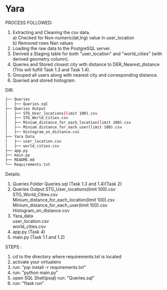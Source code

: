 # Yara 
PROCESS FOLLOWED:
1. Extracting and Cleaning the csv data.<br />
	a) Checked for Non-numeric(lat,lng) value in user_location<br />
	b) Removed rows Nan values<br />
2. Loading the raw data to the PostgreSQL server.
3. Derived a Staging table for both "user_location" and "world_cities" (with derived geometry column).
4. Queries and Stored closest city with distance to DER_Nearest_distance (This will fulfill Task 1.3 and Task 1.4).
5. Grouped all users along with nearest city and corresponding
distance.
6. Queried and stored histogram.

DIR:

```bash
├── Queries
│   ├── Queries.sql
├── Queries Output
│   ├── STG_User_locations(limit 100).csv
│   ├── STG_World_Cities.csv
│   ├── Minium_distance_for_each_location(limit 100).csv
│   ├── Minium_distance_for_each_user(limit 100).csv
│   ├── Histogram_on_distance.csv
├── Yara Data
│   ├── user_location.csv
│   ├── world_cities.csv
├── app.py
├── main.py
├── README.md
└── Requirements.txt
```

Details:
1. Queries Folder
	Queries.sql (Task 1.3 and 1.4)(Task 2)<br />
2. Queries Output
	STG_User_locations(limit 100).csv<br />
	STG_World_Cities.csv<br />
	Minium_distance_for_each_location(limit 100).csv<br />
	Minium_distance_for_each_user(limit 100).csv<br />
	Histogram_on_distance.csv<br />
3. Yara_data<br />
	user_location.csv<br />
	world_cities.csv<br />
4. app.py (Task 4)
5. main.py (Task 1.1 and 1.2)

STEPS : 

1. cd to the directory where requirements.txt is located
2. activate your virtualenv
3. run: "pip install -r requirements.txt"
4. run: "python main.py"
5. open SQL Shell(psql) run: "Queries.sql"
6. run: "flask run"
